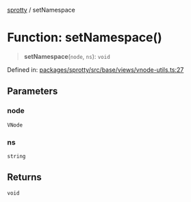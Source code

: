 
[sprotty](../globals) / setNamespace

# Function: setNamespace()

> **setNamespace**(`node`, `ns`): `void`

Defined in: [packages/sprotty/src/base/views/vnode-utils.ts:27](https://github.com/eclipse-sprotty/sprotty/blob/f9b2433481cc27a1ac0c92d525a92039ae7f6c76/packages/sprotty/src/base/views/vnode-utils.ts#L27)

## Parameters

### node

`VNode`

### ns

`string`

## Returns

`void`
